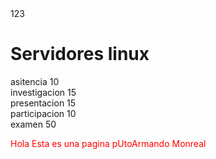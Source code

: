 <html>
<title>Pagina don Bestia</title>
<head>123 </head>
<body>

<h1> Servidores linux</h1>
<p>

asitencia 10
<br>
investigacion 15
<br>
presentacion 15
<br>
participacion 10 
<br>
examen 50 
</p>


<p style="color:red;"> Hola Esta es una pagina pUtoArmando Monreal </p>
  
</body>

</html>
